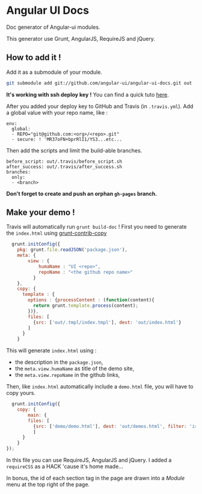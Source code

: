 # Angular UI Docs
Doc generator of Angular-ui modules. 

This generator use Grunt, AngularJS, RequireJS and jQuery.

## How to add it !

Add it as a submodule of your module.

```sh
git submodule add git://github.com/angular-ui/angular-ui-docs.git out
```

**It's working with ssh deploy key !**
You can find a quick tuto [here](https://gist.github.com/douglasduteil/5525750#file-travis-secure-key-sh).

After you added your deploy key to GitHub and Travis (in  `.travis.yml`).  Add a global value with your repo name, like : 

```
env:
  global:
  - REPO="git@github.com:<org>/<repo>.git"
  - secure: ! 'MR37oFN+bprRlI1/YS3...etc...
```

Then add the scripts and limit the build-able branches.

```
before_script: out/.travis/before_script.sh
after_success: out/.travis/after_success.sh
branches:
  only:
  - <branch>
```

__Don't forget to create and push an orphan `gh-pages` branch.__


## Make your demo !

Travis will automatically run `grunt build-doc` ! 
First you need to generate the `index.html` using [grunt-contrib-copy](https://github.com/gruntjs/grunt-contrib-copy)

```Javascript
  grunt.initConfig({
    pkg: grunt.file.readJSON('package.json'),
    meta: {
        view : {
            humaName : "UI <repo>",
            repoName : "<the github repo name>"
          }
    },
    copy: {
      template : {
        options : {processContent : (function(content){
          return grunt.template.process(content);
        })},
        files: [
          {src: ['out/.tmpl/index.tmpl'], dest: 'out/index.html'}
        ]
      }
    }
```

This will generate `index.html` using :
 - the description in the `package.json`,
 - the `meta.view.humaName` as title of the demo site,
 - the `meta.view.repoName` in the github links,

Then, like `index.html` automatically include a `demo.html` file, you will have to copy yours.

```Javascript
  grunt.initConfig({
    copy: {
        main: {
        files: [
          {src: ['demo/demo.html'], dest: 'out/demos.html', filter: 'isFile'}
          ]
      }
    }
});
```

In this file you can use RequireJS, AngularJS and jQuery.
I added a `requireCSS` as a HACK  'cause  it's home made...

In bonus, the id of each section tag in the page are drawn into a _Module_ menu at the top right of the page.

